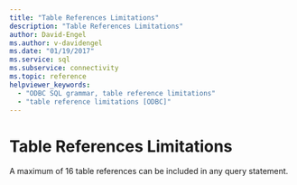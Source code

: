 ```yaml
---
title: "Table References Limitations"
description: "Table References Limitations"
author: David-Engel
ms.author: v-davidengel
ms.date: "01/19/2017"
ms.service: sql
ms.subservice: connectivity
ms.topic: reference
helpviewer_keywords:
  - "ODBC SQL grammar, table reference limitations"
  - "table reference limitations [ODBC]"
---
```

# Table References Limitations
A maximum of 16 table references can be included in any query statement.

